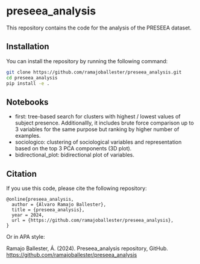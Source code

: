 # preseea_analysis

This repository contains the code for the analysis of the PRESEEA dataset.

## Installation

You can install the repository by running the following command:

```bash
git clone https://github.com/ramajoballester/preseea_analysis.git
cd preseea_analysis
pip install -e .
```

## Notebooks

- first: tree-based search for clusters with highest / lowest values of subject presence. Additionallly, it includes brute force comparison up to 3 variables for the same purpose but ranking by higher number of examples.
- sociologico: clustering of sociological variables and representation based on the top 3 PCA components (3D plot).
- bidirectional_plot: bidirectional plot of variables.

## Citation

If you use this code, please cite the following repository:

```
@online{preseea_analysis,
  author = {Álvaro Ramajo Ballester},
  title = {preseea_analysis},
  year = 2024,
  url = {https://github.com/ramajoballester/preseea_analysis},
}
```

Or in APA style:

Ramajo Ballester, Á. (2024). Preseea_analysis repository, GitHub. https://github.com/ramajoballester/preseea_analysis